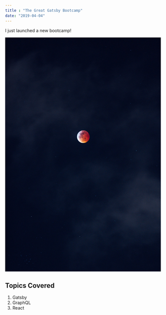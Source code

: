 ```yaml
---
title : "The Great Gatsby Bootcamp"
date: "2019-04-04"
---
```


I just launched a new bootcamp!

![Moon](./moon.jpeg)

## Topics Covered

1. Gatsby
2. GraphQL
3. React
